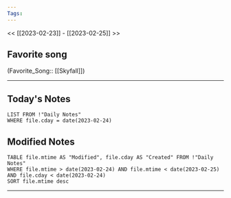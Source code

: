 ```yaml
---
Tags:
---
```

<< [[2023-02-23]] - [[2023-02-25]] >>
## Favorite song
(Favorite_Song:: [[Skyfall]])

___
## Today's Notes
```dataview
LIST FROM !"Daily Notes"
WHERE file.cday = date(2023-02-24)
```
## Modified Notes
```dataview
TABLE file.mtime AS "Modified", file.cday AS "Created" FROM !"Daily Notes" 
WHERE file.mtime > date(2023-02-24) AND file.mtime < date(2023-02-25) AND file.cday < date(2023-02-24)
SORT file.mtime desc
```
___
